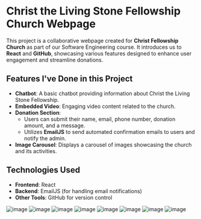 # Christ the Living Stone Fellowship Church Webpage

This project is a collaborative webpage created for **Christ Fellowship Church** as part of our Software Engineering course. It introduces us to **React** and **GitHub**, showcasing various features designed to enhance user engagement and streamline donations.

## Features I've Done in this Project
- **Chatbot**: A basic chatbot providing information about Christ the Living Stone Fellowship.
- **Embedded Video**: Engaging video content related to the church.
- **Donation Section**:
  - Users can submit their name, email, phone number, donation amount, and a message.
  - Utilizes **EmailJS** to send automated confirmation emails to users and notify the admin.
- **Image Carousel**: Displays a carousel of images showcasing the church and its activities.

## Technologies Used
- **Frontend**: React
- **Backend**: EmailJS (for handling email notifications)
- **Other Tools**: GitHub for version control

![image](https://github.com/user-attachments/assets/3f7cb08b-d155-402e-bfe6-1d4608196305)
![image](https://github.com/user-attachments/assets/ce3b96d3-525f-4a4b-9f69-eb793e8de223)
![image](https://github.com/user-attachments/assets/1664dbd9-ae33-4061-bc70-0919c30af25e)
![image](https://github.com/user-attachments/assets/cea153f4-3e73-4bf8-99df-571ca2fbbb8a)
![image](https://github.com/user-attachments/assets/2994ccec-a0f7-43e1-bb70-1e4bb4727b0f)
![image](https://github.com/user-attachments/assets/d08b3a29-fa80-47a9-809d-21d5a23b6c28)
![image](https://github.com/user-attachments/assets/e0f93df5-3a28-4701-b890-7a73cbb17f93)
![image](https://github.com/user-attachments/assets/8e6560f5-457d-4bb6-a7af-d58600db9ab0)








